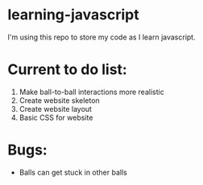 # learning-javascript
I'm using this repo to store my code as I learn javascript.

# Current to do list:
1. Make ball-to-ball interactions more realistic
2. Create website skeleton
3. Create website layout
4. Basic CSS for website

# Bugs:
* Balls can get stuck in other balls
